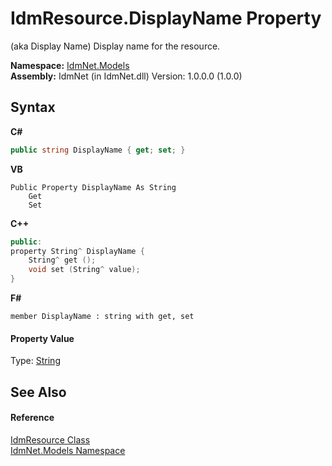 # IdmResource.DisplayName Property 
 

(aka Display Name) Display name for the resource.

**Namespace:**&nbsp;<a href="N_IdmNet_Models">IdmNet.Models</a><br />**Assembly:**&nbsp;IdmNet (in IdmNet.dll) Version: 1.0.0.0 (1.0.0)

## Syntax

**C#**<br />
``` C#
public string DisplayName { get; set; }
```

**VB**<br />
``` VB
Public Property DisplayName As String
	Get
	Set
```

**C++**<br />
``` C++
public:
property String^ DisplayName {
	String^ get ();
	void set (String^ value);
}
```

**F#**<br />
``` F#
member DisplayName : string with get, set

```


#### Property Value
Type: <a href="http://msdn2.microsoft.com/en-us/library/s1wwdcbf" target="_blank">String</a>

## See Also


#### Reference
<a href="T_IdmNet_Models_IdmResource">IdmResource Class</a><br /><a href="N_IdmNet_Models">IdmNet.Models Namespace</a><br />